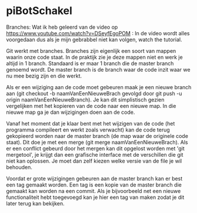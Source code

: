 # piBotSchakel

Branches:
Wat ik heb geleerd van de video op https://www.youtube.com/watch?v=DSeyfEgoPOM :
In de video wordt alles voorgedaan dus als je mijn gebrabbel niet kan volgen, watch the tutorial.

Git werkt met branches. Branches zijn eigenlijk een soort van mappen waarin onze code staat.
In de praktijk zie je deze mappen niet en werk je altijd in 1 branch.
Standaard is er maar 1 branch die de master branch genoemd wordt.
De master branch is de branch waar de code inzit waar we nu mee bezig zijn en die werkt.

Als er een wijziging aan de code moet gebeuren maak je een nieuwe branch aan (git checkout -b naamVanEenNieuweBrach gevolgd door git push -u origin naamVanEenNieuweBranch).
Je kan dit simplistisch gezien vergelijken met het kopieren van de code naar een nieuwe map. In die nieuwe map ga je dan wijzigingen doen aan de code.

Vanaf het moment dat je klaar bent met het wijzigen van de code (het programma compileert en werkt zoals verwacht) kan de code terug gekopieerd worden naar de master branch (de map waar de originele code staat).
Dit doe je met een merge (git merge naamVanEenNieuweBrach).
Als er een conflict gebeurd door het mergen kan dit opgelost worden met 'git mergetool', je krijgt dan een grafische interface met de verschillen die git niet kan oplossen. Je moet dan zelf kiezen welke versie van de file je wil behouden.

Voordat er grote wijzigingen gebeuren aan de master branch kan er best een tag gemaakt worden.
Een tag is een kopie van de master branch die gemaakt kan worden na een commit.
Als je bijvoorbeeld net een nieuwe functionaliteit hebt toegevoegd kan je hier een tag van maken zodat je dit later terug kan bekijken.
